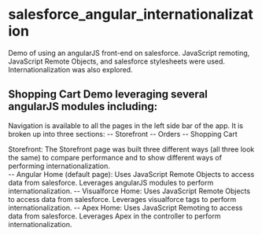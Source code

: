 # salesforce_angular_internationalization
Demo of using an angularJS front-end on salesforce.  JavaScript remoting, JavaScript Remote Objects, and salesforce stylesheets were used.  Internationalization was also explored.

Shopping Cart Demo leveraging several angularJS modules including:
  --

Navigation is available to all the pages in the left side bar of the app.  It is broken up into three sections:
  -- Storefront
  -- Orders
  -- Shopping Cart
  
Storefront:  The Storefront page was built three different ways (all three look the same) to compare performance and to show different ways of performing internationalization.  
  -- Angular Home (default page): Uses JavaScript Remote Objects to access data from salesforce.  Leverages angularJS modules to perform internationalization.
  -- Visualforce Home: Uses JavaScript Remote Objects to access data from salesforce.  Leverages visualforce <outputField> tags to perform internationalization.
  -- Apex Home: Uses JavaScript Remoting to access data from salesforce. Leverages Apex in the controller to perform internationalization.
  

